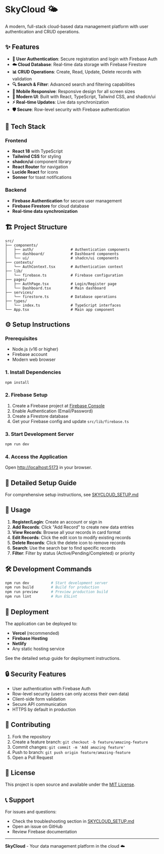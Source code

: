 # SkyCloud 🌤️

A modern, full-stack cloud-based data management platform with user authentication and CRUD operations.

## ✨ Features

- **🔐 User Authentication**: Secure registration and login with Firebase Auth
- **☁️ Cloud Database**: Real-time data storage with Firebase Firestore
- **📊 CRUD Operations**: Create, Read, Update, Delete records with validation
- **🔍 Search & Filter**: Advanced search and filtering capabilities
- **📱 Mobile Responsive**: Responsive design for all screen sizes
- **🎨 Modern UI**: Built with React, TypeScript, Tailwind CSS, and shadcn/ui
- **⚡ Real-time Updates**: Live data synchronization
- **🛡️ Secure**: Row-level security with Firebase authentication

## 🚀 Tech Stack

### Frontend
- **React 18** with TypeScript
- **Tailwind CSS** for styling
- **shadcn/ui** component library
- **React Router** for navigation
- **Lucide React** for icons
- **Sonner** for toast notifications

### Backend
- **Firebase Authentication** for secure user management
- **Firebase Firestore** for cloud database
- **Real-time data synchronization**

## 🏗️ Project Structure

```
src/
├── components/
│   ├── auth/                 # Authentication components
│   ├── dashboard/            # Dashboard components
│   └── ui/                   # shadcn/ui components
├── contexts/
│   └── AuthContext.tsx       # Authentication context
├── lib/
│   └── firebase.ts           # Firebase configuration
├── pages/
│   ├── AuthPage.tsx          # Login/Register page
│   └── Dashboard.tsx         # Main dashboard
├── services/
│   └── firestore.ts          # Database operations
├── types/
│   └── index.ts              # TypeScript interfaces
└── App.tsx                   # Main app component
```

## ⚙️ Setup Instructions

### Prerequisites
- Node.js (v16 or higher)
- Firebase account
- Modern web browser

### 1. Install Dependencies
```bash
npm install
```

### 2. Firebase Setup
1. Create a Firebase project at [Firebase Console](https://console.firebase.google.com/)
2. Enable Authentication (Email/Password)
3. Create a Firestore database
4. Get your Firebase config and update `src/lib/firebase.ts`

### 3. Start Development Server
```bash
npm run dev
```

### 4. Access the Application
Open [http://localhost:5173](http://localhost:5173) in your browser.

## 📖 Detailed Setup Guide

For comprehensive setup instructions, see [SKYCLOUD_SETUP.md](./SKYCLOUD_SETUP.md)

## 🎯 Usage

1. **Register/Login**: Create an account or sign in
2. **Add Records**: Click "Add Record" to create new data entries
3. **View Records**: Browse all your records in card format
4. **Edit Records**: Click the edit icon to modify existing records
5. **Delete Records**: Click the delete icon to remove records
6. **Search**: Use the search bar to find specific records
7. **Filter**: Filter by status (Active/Pending/Completed) or priority

## 🛠️ Development Commands

```bash
npm run dev          # Start development server
npm run build        # Build for production
npm run preview      # Preview production build
npm run lint         # Run ESLint
```

## 🚀 Deployment

The application can be deployed to:
- **Vercel** (recommended)
- **Firebase Hosting**
- **Netlify**
- Any static hosting service

See the detailed setup guide for deployment instructions.

## 🔒 Security Features

- User authentication with Firebase Auth
- Row-level security (users can only access their own data)
- Client-side form validation
- Secure API communication
- HTTPS by default in production

## 🤝 Contributing

1. Fork the repository
2. Create a feature branch: `git checkout -b feature/amazing-feature`
3. Commit changes: `git commit -m 'Add amazing feature'`
4. Push to branch: `git push origin feature/amazing-feature`
5. Open a Pull Request

## 📄 License

This project is open source and available under the [MIT License](LICENSE).

## 📞 Support

For issues and questions:
- Check the troubleshooting section in [SKYCLOUD_SETUP.md](./SKYCLOUD_SETUP.md)
- Open an issue on GitHub
- Review Firebase documentation

---

**SkyCloud** - Your data management platform in the cloud ☁️

